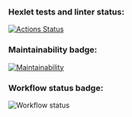 ### Hexlet tests and linter status:
[![Actions Status](https://github.com/Dmitriy-Parfimovich/python-project-lvl1/workflows/hexlet-check/badge.svg)](https://github.com/Dmitriy-Parfimovich/python-project-lvl1/actions)

### Maintainability badge:
[![Maintainability](https://api.codeclimate.com/v1/badges/2f68365d2b7bbdc31397/maintainability)](https://codeclimate.com/github/Dmitriy-Parfimovich/python-project-lvl1/maintainability)


### Workflow status badge:
![Workflow status](https://github.com/Dmitriy-Parfimovich/python-project-lvl1/actions/workflows/brain_games_check.yml/badge.svg)

